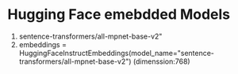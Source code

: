 

# Hugging Face emebdded Models
1. sentence-transformers/all-mpnet-base-v2"
2. embeddings = HuggingFaceInstructEmbeddings(model_name="sentence-transformers/all-mpnet-base-v2") (dimenssion:768)

